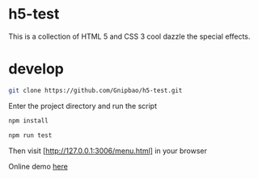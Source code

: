 # h5-test
This is a collection of HTML 5 and CSS 3 cool dazzle the special effects.
# develop
```bash
git clone https://github.com/Gnipbao/h5-test.git
```
Enter the project directory and run the script
```bash
npm install
```
```bash
npm run test
```
Then visit [http://127.0.0.1:3006/menu.html] in your browser 

Online demo [here](http://gnipbao.github.io/h5-test/menu.html)
